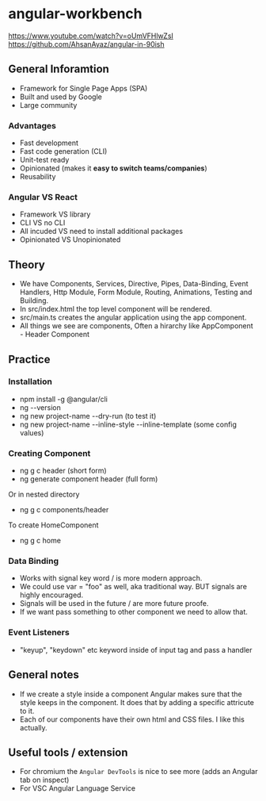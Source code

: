 # angular-workbench

https://www.youtube.com/watch?v=oUmVFHlwZsI
https://github.com/AhsanAyaz/angular-in-90ish

## General Inforamtion

- Framework for Single Page Apps (SPA)
- Built and used by Google
- Large community

### Advantages

- Fast development
- Fast code generation (CLI)
- Unit-test ready
- Opinionated (makes it **easy to switch teams/companies**)
- Reusability

### Angular VS React

- Framework VS library
- CLI VS no CLI
- All incuded VS need to install additional packages
- Opinionated VS Unopinionated

## Theory

- We have Components, Services, Directive, Pipes, Data-Binding, Event Handlers, Http Module, Form Module, Routing, Animations, Testing and Building.
- In src/index.html the top level component will be rendered.
- src/main.ts creates the angular application using the app component.
- All things we see are components, Often a hirarchy like AppComponent - Header Component

## Practice

### Installation

- npm install -g @angular/cli
- ng --version
- ng new project-name --dry-run (to test it)
- ng new project-name --inline-style --inline-template (some config values)

### Creating Component

- ng g c header (short form)
- ng generate component header (full form)

Or in nested directory

- ng g c components/header

To create HomeComponent

- ng g c home

### Data Binding

- Works with signal key word / is more modern approach.
- We could use var = "foo" as well, aka traditional way. BUT signals are highly encouraged.
- Signals will be used in the future / are more future proofe.
- If we want pass something to other component we need to allow that.

### Event Listeners

- "keyup", "keydown" etc keyword inside of input tag and pass a handler

## General notes

- If we create a style inside a component Angular makes sure that the style keeps in the component. It does that by adding a specific attricute to it.
- Each of our components have their own html and CSS files. I like this actually.

## Useful tools / extension

- For chromium the `Angular DevTools` is nice to see more (adds an Angular tab on inspect)
- For VSC Angular Language Service
